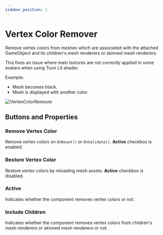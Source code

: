 ```yaml
---
sidebar_position: 2
---
```


# Vertex Color Remover

Remove vertex colors from meshes which are associated with the attached GameObject and its children's mesh renderers or skinned mesh renderers.

This fixes an issue where main textures are not correctly applied in some avatars when using Toon Lit shader.

Example:
- Mesh becomes black.
- Mesh is displayed with another color.

![VertexColorRemover](/img/VertexColorRemover.png)

## Buttons and Properties

### Remove Vertex Color
Remove vertex colors on `OnReset()` or `OnValidate()`.
**Active** checkbox is enabled.

### Restore Vertex Color
Restore vertex colors by reloading mesh assets. **Active** checkbox is disabled.

### Active
Indicates whether the component removes vertex colors or not.

### Include Children
Indicates whether the component removes vertex colors from children's mesh renderers or skinned mesh renderers or not.
